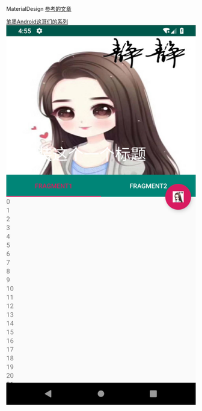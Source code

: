 MaterialDesign
[参考的文章](https://blog.csdn.net/qq_15538877/article/details/80248065)

[笔墨Android这哥们的系列](https://juejin.im/post/5af45eea51882567161a99de)
![Image text](pic.png)

